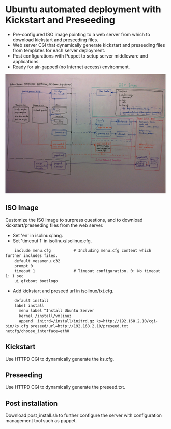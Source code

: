 # Ubuntu automated deployment with Kickstart and Preseeding
* Pre-configured ISO image pointing to a web server from which to download kickstart and preseeding files.
* Web server CGI that dynamically generate kickstart and preseeding files from templates for each server deployment.
* Post configurations with Puppet to setup server middleware and applications.
* Ready for air-gapped (no Internet access) environment.

![Overview](https://github.com/oonisim/Linux-Ubuntu/blob/master/Installation/Automation/14.04/AutoInstallationArch.jpg)

## ISO Image
Customize the ISO image to surpress questions, and to download kickstart/preseeding files from the web server.
* Set 'en' in isolinux/lang.
* Set 'timeout 1' in isolinux/isolinux.cfg.

```
    include menu.cfg          # Including menu.cfg content which further includes files.
    default vesamenu.c32
    prompt 0
    timeout 1                 # Timeout configuration. 0: No timeout 1: 1 sec
    ui gfxboot bootlogo
```

* Add kickstart and preseed url in isolinux/txt.cfg.

```
    default install
    label install
      menu label ^Install Ubuntu Server
      kernel /install/vmlinuz
      append  initrd=/install/initrd.gz ks=http://192.168.2.10/cgi-bin/ks.cfg preseed/url=http://192.168.2.10/preseed.txt netcfg/choose_interface=eth0
```   
      
## Kickstart
Use HTTPD CGI to dynamically generate the ks.cfg.

## Preseeding
Use HTTPD CGI to dynamically generate the preseed.txt.

## Post installation
Download post_install.sh to further configure the server with configuration management tool such as puppet.
